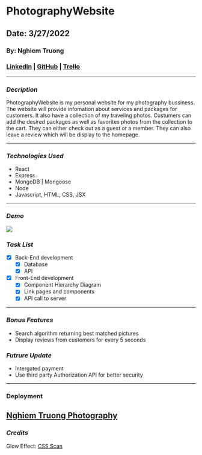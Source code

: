 # PhotographyWebsite

## Date: 3/27/2022

### By: Nghiem Truong

### [LinkedIn](https://www.linkedin.com/in/nghiem-v-truong/) | [GitHub](https://github.com/vinhnghiemcr) | [Trello](https://trello.com/b/TAKGraHB/photographywebsite)

---

### **_Decription_**

PhotographyWebsite is my personal website for my photography bussiness. The website will provide infomation about services and packages for customers. It also have a collection of my traveling photos. Custumers can add the desired packages as well as favorites photos from the collection to the cart. They can either check out as a guest or a member. They can also leave a review which will be display to the homepage.

---

### **_Technologies Used_**

- React
- Express
- MongoDB | Mongoose
- Node
- Javascript, HTML, CSS, JSX

---

### **_Demo_**


![](https://github.com/vinhnghiemcr/PhotographyWebsite/blob/main/photography%20website.gif?raw=true)



### **_Task List_**

- [x] Back-End development
  - [x] Database
  - [x] API
- [x] Front-End development
  - [x] Component Hierarchy Diagram
  - [x] Link pages and components
  - [x] API call to server

---

### **_Bonus Features_**

- Search algorithm returning best matched pictures
- Display reviews from customers for every 5 seconds

### **_Futrure Update_**

- Intergated payment
- Use third party Authorization API for better security

---

### **Deployment**

 [Nghiem Truong Photography](http://nghiemtruongphotography.herokuapp.com/)
---

### **_Credits_**

Glow Effect: [CSS Scan](https://getcssscan.com/css-buttons-examples)<br />
